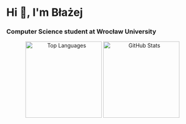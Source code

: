 <h1 align="left">Hi 👋, I'm Błażej</h1>
<h3 align="left">Computer Science student at Wrocław University</h3>

<div align="center">
  <img src="https://github-readme-stats.vercel.app/api/top-langs?username=8molik&show_icons=true&locale=en&layout=compact&theme=dark" alt="Top Languages" height="200" />
  <img src="https://github-readme-stats.vercel.app/api?username=8molik&show_icons=true&locale=en&theme=dark" alt="GitHub Stats" height="200" />
</div>
